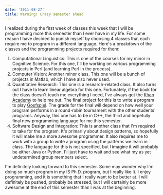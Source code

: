 ```yaml
---
date: '2011-08-27'
title: Warning! Crazy semester ahead
---
```


<p>I realized during the first week of classes this week that I will be programming more this semester than I ever have in my life. For some reason I have decided to punish myself by choosing 4 classes that each require me to program in a different language. Here's a breakdown of the classes and the programming projects required for them:</p>
<ol>
<li>Computational Linguistics: This is one of the courses for my minor in Cognitive Science. For this one, I'll be working on various programming projects in Perl (and learning Perl in the process).</li>
<li>Computer Vision: Another minor class. This one will be a bunch of projects in Matlab, which I have also never used.</li>
<li>Quantitative Research: This one is a research-related class. It also turns out I have to learn linear algebra for this one. Fortunately, if the book for the class doesn't teach me everything I need, I've always got the <a href="http://www.khanacademy.org#linear-algebra">Khan Academy</a> to help me out. The final project for this is to write a program to play <a href="http://en.wikipedia.org/wiki/Goofspiel">Goofspiel</a>. The grade for the final will depend on how well your program performs in a round-robin tournament with the other students' programs. Anyway, this one has to be in C++, the third and hopefully final new programming language for me this semester.</li>
<li>Software Design and Integration: This is another class that I'm required to take for the program. It's primarily about design patterns, so hopefully it will make me a more awesome programmer. It also requires me to work with a group to write a program using the patterns we learn in class. The language for this is not specified, but I imagine it will probably be either Java or Python. I'll just have to wait and see what my as yet undetermined group members select.</li>
</ol>

<p>I'm definitely looking forward to this semester. Some may wonder why I'm doing so much program in my IS Ph.D. program, but I really like it. I enjoy programming, and it is something that I really want to be better at. I will definitely be pushed, probably be stressed, but I will certainly be more awesome at the end of this semester than I was at the beginning.</p>